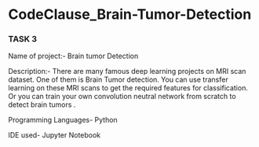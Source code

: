 # CodeClause_Brain-Tumor-Detection

<h3>TASK 3</h3>

Name of project:-  Brain tumor Detection

Description:- There are many famous deep learning projects on MRI scan dataset. One of them is Brain Tumor detection. You can use transfer learning on these MRI scans to get the required features for classification. Or you can train your own convolution neutral network from scratch to detect brain tumors  .

Programming Languages- Python

IDE used- Jupyter Notebook

